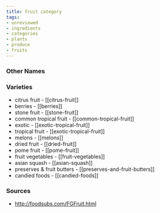 ```yaml
---
title: fruit category
tags:
- unreviewed
- ingredients
- categories
- plants
- produce
- fruits
---
```



### Other Names


### Varieties

* citrus fruit - [[citrus-fruit]]
* berries - [[berries]]
* stone fruit - [[stone-fruit]]
* common tropical fruit - [[common-tropical-fruit]]
* exotic - [[exotic-tropical-fruit]]
* tropical fruit - [[exotic-tropical-fruit]]
* melons - [[melons]]
* dried fruit - [[dried-fruit]]
* pome fruit - [[pome-fruit]]
* fruit vegetables - [[fruit-vegetables]]
* asian squash - [[asian-squash]]
* preserves & fruit butters - [[preserves-and-fruit-butters]]
* candied foods - [[candied-foods]]

### Sources
* http://foodsubs.com/FGFruit.html
